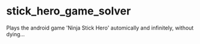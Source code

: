 # stick_hero_game_solver
Plays the android game 'Ninja Stick Hero' automically and infinitely, without dying...
